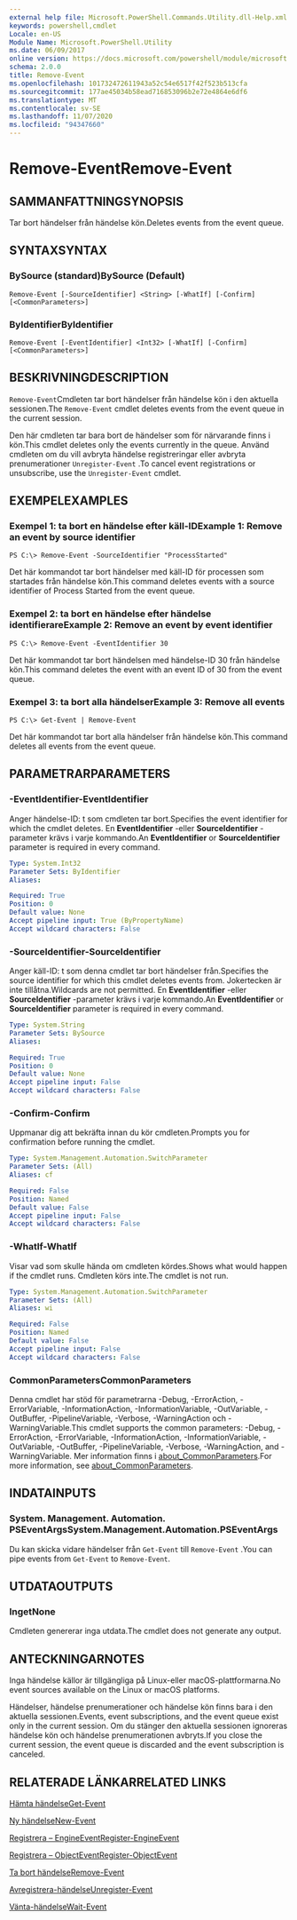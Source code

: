 ```yaml
---
external help file: Microsoft.PowerShell.Commands.Utility.dll-Help.xml
keywords: powershell,cmdlet
Locale: en-US
Module Name: Microsoft.PowerShell.Utility
ms.date: 06/09/2017
online version: https://docs.microsoft.com/powershell/module/microsoft.powershell.utility/remove-event?view=powershell-7.1&WT.mc_id=ps-gethelp
schema: 2.0.0
title: Remove-Event
ms.openlocfilehash: 101732472611943a52c54e6517f42f523b513cfa
ms.sourcegitcommit: 177ae45034b58ead716853096b2e72e4864e6df6
ms.translationtype: MT
ms.contentlocale: sv-SE
ms.lasthandoff: 11/07/2020
ms.locfileid: "94347660"
---
```

# <span data-ttu-id="80c4a-103">Remove-Event</span><span class="sxs-lookup"><span data-stu-id="80c4a-103">Remove-Event</span></span>

## <span data-ttu-id="80c4a-104">SAMMANFATTNING</span><span class="sxs-lookup"><span data-stu-id="80c4a-104">SYNOPSIS</span></span>
<span data-ttu-id="80c4a-105">Tar bort händelser från händelse kön.</span><span class="sxs-lookup"><span data-stu-id="80c4a-105">Deletes events from the event queue.</span></span>

## <span data-ttu-id="80c4a-106">SYNTAX</span><span class="sxs-lookup"><span data-stu-id="80c4a-106">SYNTAX</span></span>

### <span data-ttu-id="80c4a-107">BySource (standard)</span><span class="sxs-lookup"><span data-stu-id="80c4a-107">BySource (Default)</span></span>

```
Remove-Event [-SourceIdentifier] <String> [-WhatIf] [-Confirm] [<CommonParameters>]
```

### <span data-ttu-id="80c4a-108">ByIdentifier</span><span class="sxs-lookup"><span data-stu-id="80c4a-108">ByIdentifier</span></span>

```
Remove-Event [-EventIdentifier] <Int32> [-WhatIf] [-Confirm] [<CommonParameters>]
```

## <span data-ttu-id="80c4a-109">BESKRIVNING</span><span class="sxs-lookup"><span data-stu-id="80c4a-109">DESCRIPTION</span></span>

<span data-ttu-id="80c4a-110">`Remove-Event`Cmdleten tar bort händelser från händelse kön i den aktuella sessionen.</span><span class="sxs-lookup"><span data-stu-id="80c4a-110">The `Remove-Event` cmdlet deletes events from the event queue in the current session.</span></span>

<span data-ttu-id="80c4a-111">Den här cmdleten tar bara bort de händelser som för närvarande finns i kön.</span><span class="sxs-lookup"><span data-stu-id="80c4a-111">This cmdlet deletes only the events currently in the queue.</span></span> <span data-ttu-id="80c4a-112">Använd cmdleten om du vill avbryta händelse registreringar eller avbryta prenumerationer `Unregister-Event` .</span><span class="sxs-lookup"><span data-stu-id="80c4a-112">To cancel event registrations or unsubscribe, use the `Unregister-Event` cmdlet.</span></span>

## <span data-ttu-id="80c4a-113">EXEMPEL</span><span class="sxs-lookup"><span data-stu-id="80c4a-113">EXAMPLES</span></span>

### <span data-ttu-id="80c4a-114">Exempel 1: ta bort en händelse efter käll-ID</span><span class="sxs-lookup"><span data-stu-id="80c4a-114">Example 1: Remove an event by source identifier</span></span>

```
PS C:\> Remove-Event -SourceIdentifier "ProcessStarted"
```

<span data-ttu-id="80c4a-115">Det här kommandot tar bort händelser med käll-ID för processen som startades från händelse kön.</span><span class="sxs-lookup"><span data-stu-id="80c4a-115">This command deletes events with a source identifier of Process Started from the event queue.</span></span>

### <span data-ttu-id="80c4a-116">Exempel 2: ta bort en händelse efter händelse identifierare</span><span class="sxs-lookup"><span data-stu-id="80c4a-116">Example 2: Remove an event by event identifier</span></span>

```
PS C:\> Remove-Event -EventIdentifier 30
```

<span data-ttu-id="80c4a-117">Det här kommandot tar bort händelsen med händelse-ID 30 från händelse kön.</span><span class="sxs-lookup"><span data-stu-id="80c4a-117">This command deletes the event with an event ID of 30 from the event queue.</span></span>

### <span data-ttu-id="80c4a-118">Exempel 3: ta bort alla händelser</span><span class="sxs-lookup"><span data-stu-id="80c4a-118">Example 3: Remove all events</span></span>

```
PS C:\> Get-Event | Remove-Event
```

<span data-ttu-id="80c4a-119">Det här kommandot tar bort alla händelser från händelse kön.</span><span class="sxs-lookup"><span data-stu-id="80c4a-119">This command deletes all events from the event queue.</span></span>

## <span data-ttu-id="80c4a-120">PARAMETRAR</span><span class="sxs-lookup"><span data-stu-id="80c4a-120">PARAMETERS</span></span>

### <span data-ttu-id="80c4a-121">-EventIdentifier</span><span class="sxs-lookup"><span data-stu-id="80c4a-121">-EventIdentifier</span></span>

<span data-ttu-id="80c4a-122">Anger händelse-ID: t som cmdleten tar bort.</span><span class="sxs-lookup"><span data-stu-id="80c4a-122">Specifies the event identifier for which the cmdlet deletes.</span></span> <span data-ttu-id="80c4a-123">En **EventIdentifier** -eller **SourceIdentifier** -parameter krävs i varje kommando.</span><span class="sxs-lookup"><span data-stu-id="80c4a-123">An **EventIdentifier** or **SourceIdentifier** parameter is required in every command.</span></span>

```yaml
Type: System.Int32
Parameter Sets: ByIdentifier
Aliases:

Required: True
Position: 0
Default value: None
Accept pipeline input: True (ByPropertyName)
Accept wildcard characters: False
```

### <span data-ttu-id="80c4a-124">-SourceIdentifier</span><span class="sxs-lookup"><span data-stu-id="80c4a-124">-SourceIdentifier</span></span>

<span data-ttu-id="80c4a-125">Anger käll-ID: t som denna cmdlet tar bort händelser från.</span><span class="sxs-lookup"><span data-stu-id="80c4a-125">Specifies the source identifier for which this cmdlet deletes events from.</span></span> <span data-ttu-id="80c4a-126">Jokertecken är inte tillåtna.</span><span class="sxs-lookup"><span data-stu-id="80c4a-126">Wildcards are not permitted.</span></span> <span data-ttu-id="80c4a-127">En **EventIdentifier** -eller **SourceIdentifier** -parameter krävs i varje kommando.</span><span class="sxs-lookup"><span data-stu-id="80c4a-127">An **EventIdentifier** or **SourceIdentifier** parameter is required in every command.</span></span>

```yaml
Type: System.String
Parameter Sets: BySource
Aliases:

Required: True
Position: 0
Default value: None
Accept pipeline input: False
Accept wildcard characters: False
```

### <span data-ttu-id="80c4a-128">-Confirm</span><span class="sxs-lookup"><span data-stu-id="80c4a-128">-Confirm</span></span>

<span data-ttu-id="80c4a-129">Uppmanar dig att bekräfta innan du kör cmdleten.</span><span class="sxs-lookup"><span data-stu-id="80c4a-129">Prompts you for confirmation before running the cmdlet.</span></span>

```yaml
Type: System.Management.Automation.SwitchParameter
Parameter Sets: (All)
Aliases: cf

Required: False
Position: Named
Default value: False
Accept pipeline input: False
Accept wildcard characters: False
```

### <span data-ttu-id="80c4a-130">-WhatIf</span><span class="sxs-lookup"><span data-stu-id="80c4a-130">-WhatIf</span></span>

<span data-ttu-id="80c4a-131">Visar vad som skulle hända om cmdleten kördes.</span><span class="sxs-lookup"><span data-stu-id="80c4a-131">Shows what would happen if the cmdlet runs.</span></span> <span data-ttu-id="80c4a-132">Cmdleten körs inte.</span><span class="sxs-lookup"><span data-stu-id="80c4a-132">The cmdlet is not run.</span></span>

```yaml
Type: System.Management.Automation.SwitchParameter
Parameter Sets: (All)
Aliases: wi

Required: False
Position: Named
Default value: False
Accept pipeline input: False
Accept wildcard characters: False
```

### <span data-ttu-id="80c4a-133">CommonParameters</span><span class="sxs-lookup"><span data-stu-id="80c4a-133">CommonParameters</span></span>

<span data-ttu-id="80c4a-134">Denna cmdlet har stöd för parametrarna -Debug, -ErrorAction, -ErrorVariable, -InformationAction, -InformationVariable, -OutVariable, -OutBuffer, -PipelineVariable, -Verbose, -WarningAction och -WarningVariable.</span><span class="sxs-lookup"><span data-stu-id="80c4a-134">This cmdlet supports the common parameters: -Debug, -ErrorAction, -ErrorVariable, -InformationAction, -InformationVariable, -OutVariable, -OutBuffer, -PipelineVariable, -Verbose, -WarningAction, and -WarningVariable.</span></span> <span data-ttu-id="80c4a-135">Mer information finns i [about_CommonParameters](https://go.microsoft.com/fwlink/?LinkID=113216).</span><span class="sxs-lookup"><span data-stu-id="80c4a-135">For more information, see [about_CommonParameters](https://go.microsoft.com/fwlink/?LinkID=113216).</span></span>

## <span data-ttu-id="80c4a-136">INDATA</span><span class="sxs-lookup"><span data-stu-id="80c4a-136">INPUTS</span></span>

### <span data-ttu-id="80c4a-137">System. Management. Automation. PSEventArgs</span><span class="sxs-lookup"><span data-stu-id="80c4a-137">System.Management.Automation.PSEventArgs</span></span>

<span data-ttu-id="80c4a-138">Du kan skicka vidare händelser från `Get-Event` till `Remove-Event` .</span><span class="sxs-lookup"><span data-stu-id="80c4a-138">You can pipe events from `Get-Event` to `Remove-Event`.</span></span>

## <span data-ttu-id="80c4a-139">UTDATA</span><span class="sxs-lookup"><span data-stu-id="80c4a-139">OUTPUTS</span></span>

### <span data-ttu-id="80c4a-140">Inget</span><span class="sxs-lookup"><span data-stu-id="80c4a-140">None</span></span>

<span data-ttu-id="80c4a-141">Cmdleten genererar inga utdata.</span><span class="sxs-lookup"><span data-stu-id="80c4a-141">The cmdlet does not generate any output.</span></span>

## <span data-ttu-id="80c4a-142">ANTECKNINGAR</span><span class="sxs-lookup"><span data-stu-id="80c4a-142">NOTES</span></span>

<span data-ttu-id="80c4a-143">Inga händelse källor är tillgängliga på Linux-eller macOS-plattformarna.</span><span class="sxs-lookup"><span data-stu-id="80c4a-143">No event sources available on the Linux or macOS platforms.</span></span>

<span data-ttu-id="80c4a-144">Händelser, händelse prenumerationer och händelse kön finns bara i den aktuella sessionen.</span><span class="sxs-lookup"><span data-stu-id="80c4a-144">Events, event subscriptions, and the event queue exist only in the current session.</span></span> <span data-ttu-id="80c4a-145">Om du stänger den aktuella sessionen ignoreras händelse kön och händelse prenumerationen avbryts.</span><span class="sxs-lookup"><span data-stu-id="80c4a-145">If you close the current session, the event queue is discarded and the event subscription is canceled.</span></span>

## <span data-ttu-id="80c4a-146">RELATERADE LÄNKAR</span><span class="sxs-lookup"><span data-stu-id="80c4a-146">RELATED LINKS</span></span>

[<span data-ttu-id="80c4a-147">Hämta händelse</span><span class="sxs-lookup"><span data-stu-id="80c4a-147">Get-Event</span></span>](Get-Event.md)

[<span data-ttu-id="80c4a-148">Ny händelse</span><span class="sxs-lookup"><span data-stu-id="80c4a-148">New-Event</span></span>](New-Event.md)

[<span data-ttu-id="80c4a-149">Registrera – EngineEvent</span><span class="sxs-lookup"><span data-stu-id="80c4a-149">Register-EngineEvent</span></span>](Register-EngineEvent.md)

[<span data-ttu-id="80c4a-150">Registrera – ObjectEvent</span><span class="sxs-lookup"><span data-stu-id="80c4a-150">Register-ObjectEvent</span></span>](Register-ObjectEvent.md)

[<span data-ttu-id="80c4a-151">Ta bort händelse</span><span class="sxs-lookup"><span data-stu-id="80c4a-151">Remove-Event</span></span>](Remove-Event.md)

[<span data-ttu-id="80c4a-152">Avregistrera-händelse</span><span class="sxs-lookup"><span data-stu-id="80c4a-152">Unregister-Event</span></span>](Unregister-Event.md)

[<span data-ttu-id="80c4a-153">Vänta-händelse</span><span class="sxs-lookup"><span data-stu-id="80c4a-153">Wait-Event</span></span>](Wait-Event.md)
